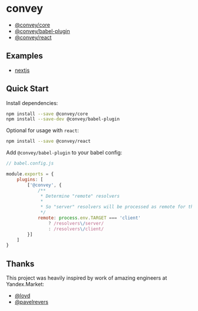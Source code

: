 # convey

- [@convey/core](@convey/core)
- [@convey/babel-plugin](@convey/babel-plugin)
- [@convey/react](@convey/react)

## Examples

- [nextjs](examples/convey-nextjs)

## Quick Start

Install dependencies:

```sh
npm install --save @convey/core
npm install --save-dev @convey/babel-plugin
```

Optional for usage with `react`:

```sh
npm install --save @convey/react
```

Add `@convey/babel-plugin` to your babel config:

```js
// babel.config.js

module.exports = {
    plugins: [
        ['@convey', {
            /**
             * Determine "remote" resolvers
             *
             * So "server" resolvers will be processed as remote for the client code, and vice versa
             */
            remote: process.env.TARGET === 'client'
                ? /resolvers\/server/
                : /resolvers\/client/
        }]
    ]
}
```

## Thanks

This project was heavily inspired by work of amazing engineers at Yandex.Market:

- [@loyd](https://github.com/loyd)
- [@pavelrevers](https://github.com/pavelrevers)
